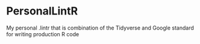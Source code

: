 # PersonalLintR
My personal .lintr that is combination of the Tidyverse and Google standard for writing production R code
